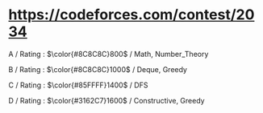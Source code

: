 # https://codeforces.com/contest/2034 

A / Rating : $\color{#8C8C8C}800$ / Math, Number_Theory

B / Rating : $\color{#8C8C8C}1000$ / Deque, Greedy

C / Rating : $\color{#85FFFF}1400$ / DFS

D / Rating : $\color{#3162C7}1600$ / Constructive, Greedy
